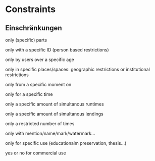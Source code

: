 # Constraints
## Einschränkungen

only (specific) parts 

only with a specific ID (person based restrictions)

only by users over a specific age 

only in specific places/spaces:
geographic restrictions or institutional restrictions

only from a specific moment on

only for a specific time

only a specific amount of simultanous runtimes

only a specific amount of simultanous lendings 

only a restricted number of times

only with mention/name/mark/watermark...

only for specific use (educationalm preservation, thesis...)

yes or no for commercial use